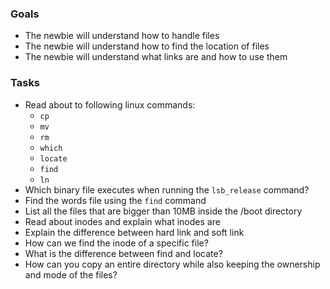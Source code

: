 
### Goals
- The newbie will understand how to handle files
- The newbie will understand how to find the location of files
- The newbie will understand what links are and how to use them

### Tasks
- Read about to following linux commands:
  - `cp`
  - `mv`
  - `rm`
  - `which`
  - `locate`
  - `find`
  - `ln`
- Which binary file executes when running the `lsb_release` command?
- Find the words file using the `find` command
- List all the files that are bigger than 10MB inside the /boot directory
- Read about inodes and explain what inodes are
- Explain the difference between hard link and soft link
- How can we find the inode of a specific file?
- What is the difference between find and locate?
- How can you copy an entire directory while also keeping the ownership and mode of the files?